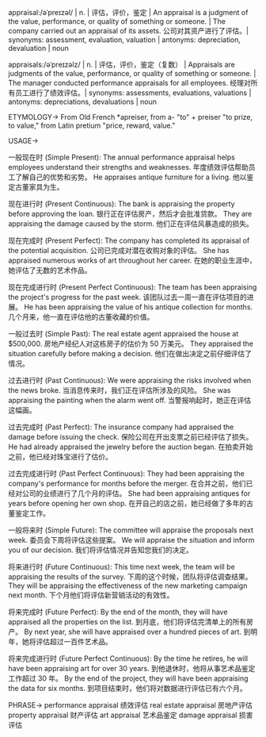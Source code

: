 appraisal:/əˈpreɪzəl/ | n. | 评估，评价，鉴定 | An appraisal is a judgment of the value, performance, or quality of something or someone. |  The company carried out an appraisal of its assets. 公司对其资产进行了评估。| synonyms: assessment, evaluation, valuation | antonyms: depreciation, devaluation | noun

appraisals:/əˈpreɪzəlz/ | n. | 评估，评价，鉴定（复数） | Appraisals are judgments of the value, performance, or quality of something or someone. |  The manager conducted performance appraisals for all employees. 经理对所有员工进行了绩效评估。| synonyms: assessments, evaluations, valuations | antonyms: depreciations, devaluations | noun


ETYMOLOGY->
From Old French *apreiser, from a- "to" + preiser "to prize, to value," from Latin pretium "price, reward, value."

USAGE->

一般现在时 (Simple Present):
The annual performance appraisal helps employees understand their strengths and weaknesses. 年度绩效评估帮助员工了解自己的优势和劣势。
He appraises antique furniture for a living. 他以鉴定古董家具为生。


现在进行时 (Present Continuous):
The bank is appraising the property before approving the loan. 银行正在评估房产，然后才会批准贷款。
They are appraising the damage caused by the storm. 他们正在评估风暴造成的损失。


现在完成时 (Present Perfect):
The company has completed its appraisal of the potential acquisition. 公司已完成对潜在收购对象的评估。
She has appraised numerous works of art throughout her career. 在她的职业生涯中，她评估了无数的艺术作品。


现在完成进行时 (Present Perfect Continuous):
The team has been appraising the project's progress for the past week.  该团队过去一周一直在评估项目的进展。
He has been appraising the value of his antique collection for months.  几个月来，他一直在评估他的古董收藏的价值。


一般过去时 (Simple Past):
The real estate agent appraised the house at $500,000. 房地产经纪人对这栋房子的估价为 50 万美元。
They appraised the situation carefully before making a decision.  他们在做出决定之前仔细评估了情况。


过去进行时 (Past Continuous):
We were appraising the risks involved when the news broke. 当消息传来时，我们正在评估所涉及的风险。
She was appraising the painting when the alarm went off. 当警报响起时，她正在评估这幅画。


过去完成时 (Past Perfect):
The insurance company had appraised the damage before issuing the check.  保险公司在开出支票之前已经评估了损失。
He had already appraised the jewelry before the auction began. 在拍卖开始之前，他已经对珠宝进行了估价。


过去完成进行时 (Past Perfect Continuous):
They had been appraising the company's performance for months before the merger.  在合并之前，他们已经对公司的业绩进行了几个月的评估。
She had been appraising antiques for years before opening her own shop.  在开自己的店之前，她已经做了多年的古董鉴定工作。


一般将来时 (Simple Future):
The committee will appraise the proposals next week. 委员会下周将评估这些提案。
We will appraise the situation and inform you of our decision. 我们将评估情况并告知您我们的决定。


将来进行时 (Future Continuous):
This time next week, the team will be appraising the results of the survey. 下周的这个时候，团队将评估调查结果。
They will be appraising the effectiveness of the new marketing campaign next month.  下个月他们将评估新营销活动的有效性。


将来完成时 (Future Perfect):
By the end of the month, they will have appraised all the properties on the list. 到月底，他们将评估完清单上的所有房产。
By next year, she will have appraised over a hundred pieces of art. 到明年，她将评估超过一百件艺术品。


将来完成进行时 (Future Perfect Continuous):
By the time he retires, he will have been appraising art for over 30 years. 到他退休时，他将从事艺术品鉴定工作超过 30 年。
By the end of the project, they will have been appraising the data for six months. 到项目结束时，他们将对数据进行评估已有六个月。



PHRASE->
performance appraisal 绩效评估
real estate appraisal 房地产评估
property appraisal  财产评估
art appraisal 艺术品鉴定
damage appraisal 损害评估


